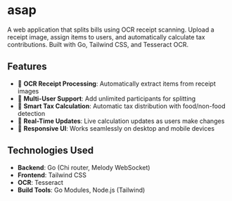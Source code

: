 # asap

A web application that splits bills using OCR receipt scanning. Upload a receipt image, assign items to users, and automatically calculate tax contributions. Built with Go, Tailwind CSS, and Tesseract OCR.

## Features

- 📸 **OCR Receipt Processing**: Automatically extract items from receipt images
- 👥 **Multi-User Support**: Add unlimited participants for splitting
- 💸 **Smart Tax Calculation**: Automatic tax distribution with food/non-food detection
- 🚀 **Real-Time Updates**: Live calculation updates as users make changes
- 📱 **Responsive UI**: Works seamlessly on desktop and mobile devices

## Technologies Used

- **Backend**: Go (Chi router, Melody WebSocket)
- **Frontend**: Tailwind CSS
- **OCR**: Tesseract
- **Build Tools**: Go Modules, Node.js (Tailwind)
